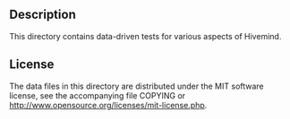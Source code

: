 Description
------------

This directory contains data-driven tests for various aspects of Hivemind.

License
--------

The data files in this directory are distributed under the MIT software
license, see the accompanying file COPYING or
http://www.opensource.org/licenses/mit-license.php.

